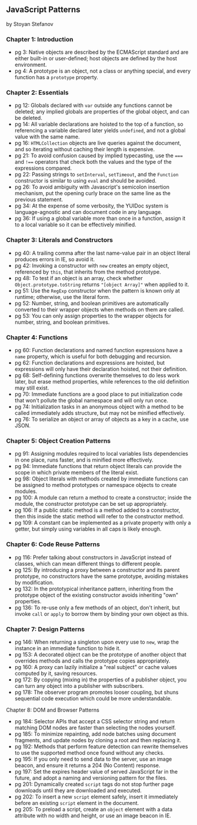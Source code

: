 ## JavaScript Patterns

by Stoyan Stefanov

### Chapter 1: Introduction
* pg 3: Native objects are described by the ECMAScript standard and are either built-in or user-defined; host objects are defined by the host environment.
* pg 4: A prototype is an object, not a class or anything special, and every function has a `prototype` property.

### Chapter 2: Essentials
* pg 12: Globals declared with `var` outside any functions cannot be deleted; any implied globals are properties of the global object, and can be deleted.
* pg 14: All variable declarations are hoisted to the top of a function, so referencing a variable declared later yields `undefined`, and not a global value with the same name.
* pg 16: `HTMLCollection` objects are live queries against the document, and so iterating without caching their length is expensive.
* pg 21: To avoid confusion caused by implied typecasting, use the `===` and `!==` operators that check both the values and the type of the expressions compared.
* pg 22: Passing strings to `setInterval`, `setTimeout`, and the `Function` constructor is similar to using `eval` and should be avoided.
* pg 26: To avoid ambiguity with Javascript's semicolon insertion mechanism, put the opening curly brace on the same line as the previous statement.
* pg 34: At the expense of some verbosity, the YUIDoc system is language-agnostic and can document code in any language.
* pg 36: If using a global variable more than once in a function, assign it to a local variable so it can be effectively minified.

### Chapter 3: Literals and Constructors
* pg 40: A trailing comma after the last name-value pair in an object literal produces errors in IE, so avoid it.
* pg 42: Invoking a constructor with `new` creates an empty object, referenced by `this`, that inherits from the method prototype.
* pg 48: To test if an object is an array, check whether `Object.prototype.toString` returns `"[object Array]"` when applied to it.
* pg 51: Use the `RegExp` constructor when the pattern is known only at runtime; otherwise, use the literal form.
* pg 52: Number, string, and boolean primitives are automatically converted to their wrapper objects when methods on them are called.
* pg 53: You can only assign properties to the wrapper objects for number, string, and boolean primitives.

### Chapter 4: Functions
* pg 60: Function declarations and named function expressions have a `name` property, which is useful for both debugging and recursion.
* pg 62: Function declarations and expressions are hoisted, but expressions will only have their declaration hoisted, not their definition.
* pg 68: Self-defining functions overwrite themselves to do less work later, but erase method properties, while references to the old definition may still exist.
* pg 70: Immediate functions are a good place to put initialization code that won't pollute the global namespace and will only run once.
* pg 74: Initialization tasks in an anonymous object with a method to be called immediately adds structure, but may not be minified effectively.
* pg 76: To serialize an object or array of objects as a key in a cache, use JSON.

### Chapter 5: Object Creation Patterns
* pg 91: Assigning modules required to local variables lists dependencies in one place, runs faster, and is minified more effectively.
* pg 94: Immediate functions that return object literals can provide the scope in which private members of the literal exist.
* pg 98: Object literals with methods created by immediate functions can be assigned to method prototypes or namespace objects to create modules.
* pg 100: A module can return a method to create a constructor; inside the module, the constructor prototype can be set up appropriately.
* pg 106: If a public static method is a method added to a constructor, then this inside the static method will refer to the constructor method.
* pg 109: A constant can be implemented as a private property with only a getter, but simply using variables in all caps is likely enough.

### Chapter 6: Code Reuse Patterns
* pg 116: Prefer talking about constructors in JavaScript instead of classes, which can mean different things to different people.
* pg 125: By introducing a proxy between a constructor and its parent prototype, no constructors have the same prototype, avoiding mistakes by modification.
* pg 132: In the prototypical inheritance pattern, inheriting from the prototype object of the existing constructor avoids inheriting "own" properties.
* pg 136: To re-use only a few methods of an object, don't inherit, but invoke `call` or `apply` to borrow them by binding your own object as this.

### Chapter 7: Design Patterns
* pg 146: When returning a singleton upon every use to `new`, wrap the instance in an immediate function to hide it.
* pg 153: A decorated object can be the prototype of another object that overrides methods and calls the prototype copies appropriately.
* pg 160: A proxy can lazily initialize a "real subject" or cache values computed by it, saving resources.
* pg 172: By copying (mixing in) the properties of a publisher object, you can turn any object into a publisher with subscribers.
* pg 178: The observer program promotes looser coupling, but shuns sequential code execution which could be more understandable.

Chapter 8: DOM and Browser Patterns
* pg 184: Selector APIs that accept a CSS selector string and return matching DOM nodes are faster than selecting the nodes yourself.
* pg 185: To minimize repainting, add node batches using document fragments, and update nodes by cloning a root and then replacing it.
* pg 192: Methods that perform feature detection can rewrite themselves to use the supported method once found without any checks.
* pg 195: If you only need to send data to the server, use an image beacon, and ensure it returns a 204 (No Content) response.
* pg 197: Set the expires header value of served JavaScript far in the future, and adopt a naming and versioning pattern for the files.
* pg 201: Dynamically created `script` tags do not stop further page downloads until they are downloaded and executed.
* pg 202: To insert a new `script` element safely, insert it immediately before an existing `script` element in the document.
* pg 205: To preload a script, create an `object` element with a data attribute with no width and height, or use an image beacon in IE.

